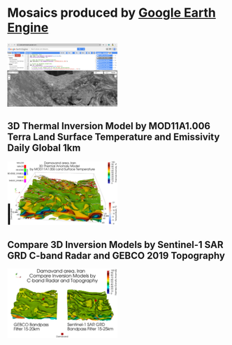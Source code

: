 # Mosaics produced by [Google Earth Engine](https://developers.google.com/earth-engine)

<img src="GEE.jpg" width="50%" alt="Google Earth Engine Project Screenshot color scale"/>

## 3D Thermal Inversion Model by MOD11A1.006 Terra Land Surface Temperature and Emissivity Daily Global 1km

<img src="MODIS.jpg" width="50%" alt="ParaView Project Screenshot color scale"/>

## Compare 3D Inversion Models by Sentinel-1 SAR GRD C-band Radar and GEBCO 2019 Topography

<img src="compare_S1_GRD_and_GEBCO.jpg" width="50%" alt="ParaView Project Screenshot color scale"/>
